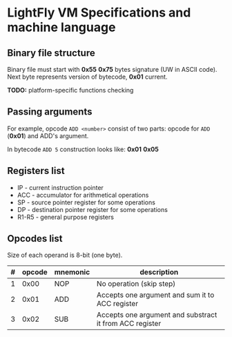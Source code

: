# LightFly VM Specifications and machine language
## Binary file structure
Binary file must start with **0x55** **0x75** bytes signature (UW in ASCII code). 
Next byte represents version of bytecode, **0x01** current.

**TODO:** platform-specific functions checking

## Passing arguments
For example, opcode `ADD <number>` consist of two parts: opcode for `ADD` (**0x01**) and ADD's argument.

In bytecode `ADD 5` construction looks like:
**0x01** **0x05**

## Registers list
* IP - current instruction pointer
* ACC - accumulator for arithmetical operations
* SP - source pointer register for some operations
* DP - destination pointer register for some operations
* R1-R5 - general purpose registers

## Opcodes list
Size of each operand is 8-bit (one byte).

| # | opcode | mnemonic | description |
| --- | --- | --- | --- |
| 1 | 0x00 | NOP | No operation (skip step) 
| 2 | 0x01 | ADD | Accepts one argument and sum it to ACC register |
| 3 | 0x02 | SUB | Accepts one argument and substract it from ACC register |
